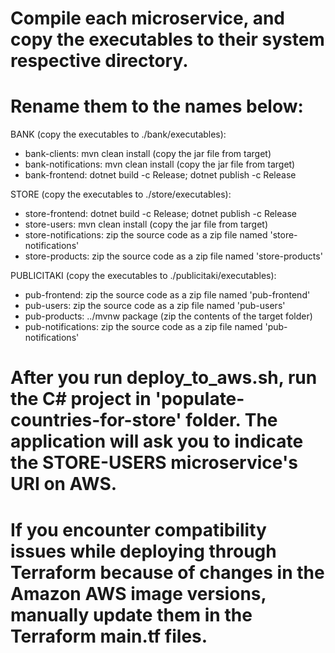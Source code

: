 
# Compile each microservice, and copy the executables to their system respective directory.
# Rename them to the names below:
BANK (copy the executables to ./bank/executables):
- bank-clients: mvn clean install (copy the jar file from target)
- bank-notifications: mvn clean install (copy the jar file from target)
- bank-frontend: dotnet build -c Release; dotnet publish -c Release

STORE (copy the executables to ./store/executables):
- store-frontend: dotnet build -c Release; dotnet publish -c Release
- store-users: mvn clean install (copy the jar file from target)
- store-notifications: zip the source code as a zip file named 'store-notifications'
- store-products: zip the source code as a zip file named 'store-products'

PUBLICITAKI (copy the executables to ./publicitaki/executables):
- pub-frontend: zip the source code as a zip file named 'pub-frontend'
- pub-users: zip the source code as a zip file named 'pub-users'
- pub-products: ../mvnw package (zip the contents of the target folder)
- pub-notifications: zip the source code as a zip file named 'pub-notifications'


# After you run deploy_to_aws.sh, run the C# project in 'populate-countries-for-store' folder. The application will ask you to indicate the STORE-USERS microservice's URI on AWS.

# If you encounter compatibility issues while deploying through Terraform because of changes in the Amazon AWS image versions, manually update them in the Terraform main.tf files.